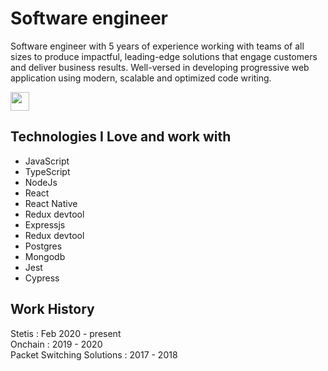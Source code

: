 <h1>Software engineer</h1>
<div>
  <p>
    Software engineer with 5 years of experience working with teams of all sizes to produce impactful, leading-edge solutions that engage customers and deliver business results. Well-versed in developing progressive web application using modern, scalable and optimized code writing.
  </p>
  <div style="display:flex; justify-content:"space-around"; align-items:"center" ">
    <a href="https://linkedin.com/in/omerenma2018">
      <img src="https://images.unsplash.com/photo-1611944212129-29977ae1398c?ixlib=rb-1.2.1&ixid=MnwxMjA3fDB8MHxwaG90by1wYWdlfHx8fGVufDB8fHx8&auto=format&fit=crop&w=774&q=80" width="30px" height="30px" />
    </a>
  </div>
</div>

<h2 color="Green">Technologies I Love and work with</h2>
<ul>
  <li>JavaScript</li>
  <li>TypeScript</li>
  <li>NodeJs</li>
  <li>React</li>
  <li>React Native</li>
  <li>Redux devtool</li>
  <li>Expressjs</li>
  <li>Redux devtool</li>
  <li>Postgres</li>
  <li>Mongodb</li>
  <li>Jest</li>
  <li>Cypress</li>
</ul>
<h2>Work History</h2>
Stetis : Feb 2020 - present
<br>
Onchain : 2019 - 2020
<br>
Packet Switching Solutions : 2017 - 2018


